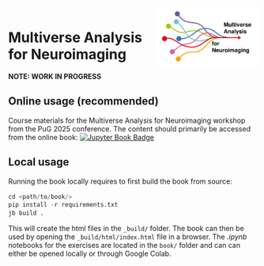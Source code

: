 <div style="padding-top:1em; padding-bottom: 0.5em;">
<img src="logo.png" width =200 align="right" />
</div>

# Multiverse Analysis for Neuroimaging

**NOTE: WORK IN PROGRESS**

## Online usage (recommended)

Course materials for the Multiverse Analysis for Neuroimaging workshop from the PuG 2025 conference. The content should primarily be accessed from the online book: [![Jupyter Book Badge](https://jupyterbook.org/badge.svg)](https://pmus-lab.github.io/pug2025-workshop/)

## Local usage

Running the book locally requires to first build the book from source:

```python
cd <path/to/book/>
pip install -r requirements.txt
jb build .
```

This will create the html files in the `_build/` folder. The book can then be used by opening the `_build/html/index.html` file in a browser. The *.ipynb* notebooks for the exercises are located in the `book/` folder and can can either be opened locally or through Google Colab.
